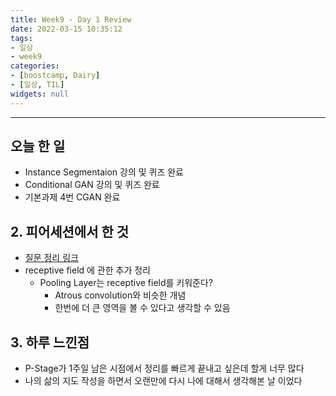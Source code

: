 ```yaml
---
title: Week9 - Day 1 Review
date: 2022-03-15 10:35:12
tags:
- 일상
- week9
categories:
- [boostcamp, Dairy]
- [일상, TIL]
widgets: null
---
```

***
## 오늘 한 일
* Instance Segmentaion 강의 및 퀴즈 완료
* Conditional GAN 강의 및 퀴즈 완료
* 기본과제 4번 CGAN 완료

## 2. 피어세션에서 한 것
* [질문 정리 링크](https://yummy-angle-b95.notion.site/161b59a58feb46a0919c46605710dd41)
* receptive field 에 관한 추가 정리
  * Pooling Layer는 receptive field를 키워준다?
    * Atrous convolution와 비슷한 개념
    * 한번에 더 큰 영역을 볼 수 있다고 생각할 수 있음


## 3. 하루 느낀점
* P-Stage가 1주일 남은 시점에서 정리를 빠르게 끝내고 싶은데 할게 너무 많다
* 나의 삶의 지도 작성을 하면서 오랜만에 다시 나에 대해서 생각해본 날 이었다
